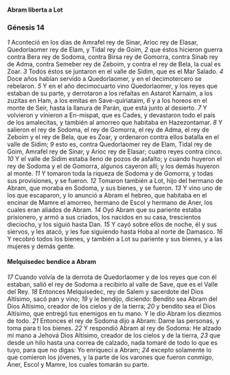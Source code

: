 #### Abram liberta a Lot

### Génesis 14

_1_ Aconteció en los días de Amrafel rey de Sinar, Arioc rey de Elasar, Quedorlaomer rey de Elam, y Tidal rey de Goim, 
_2_ que éstos hicieron guerra contra Bera rey de Sodoma, contra Birsa rey de Gomorra, contra Sinab rey de Adma, contra Semeber rey de Zeboim, y contra el rey de Bela, la cual es Zoar. 
_3_ Todos éstos se juntaron en el valle de Sidim, que es el Mar Salado. 
_4_ Doce años habían servido a Quedorlaomer, y en el decimotercero se rebelaron. 
_5_ Y en el año decimocuarto vino Quedorlaomer, y los reyes que estaban de su parte, y derrotaron a los refaítas en Astarot Karnaim, a los zuzitas en Ham, a los emitas en Save-quiriataim, 
_6_ y a los horeos en el monte de Seir, hasta la llanura de Parán, que está junto al desierto. 
_7_ Y volvieron y vinieron a En-mispat, que es Cades, y devastaron todo el país de los amalecitas, y también al amorreo que habitaba en Hazezontamar. 
_8_ Y salieron el rey de Sodoma, el rey de Gomorra, el rey de Adma, el rey de Zeboim y el rey de Bela, que es Zoar, y ordenaron contra ellos batalla en el valle de Sidim; 
_9_ esto es, contra Quedorlaomer rey de Elam, Tidal rey de Goim, Amrafel rey de Sinar, y Arioc rey de Elasar; cuatro reyes contra cinco. 
_10_ Y el valle de Sidim estaba lleno de pozos de asfalto; y cuando huyeron el rey de Sodoma y el de Gomorra, algunos cayeron allí; y los demás huyeron al monte. 
_11_ Y tomaron toda la riqueza de Sodoma y de Gomorra, y todas sus provisiones, y se fueron. 
_12_ Tomaron también a Lot, hijo del hermano de Abram, que moraba en Sodoma, y sus bienes, y se fueron. 
_13_ Y vino uno de los que escaparon, y lo anunció a Abram el hebreo, que habitaba en el encinar de Mamre el amorreo, hermano de Escol y hermano de Aner, los cuales eran aliados de Abram. 
_14_ Oyó Abram que su pariente estaba prisionero, y armó a sus criados, los nacidos en su casa, trescientos dieciocho, y los siguió hasta Dan. 
_15_ Y cayó sobre ellos de noche, él y sus siervos, y les atacó, y les fue siguiendo hasta Hoba al norte de Damasco. 
_16_ Y recobró todos los bienes, y también a Lot su pariente y sus bienes, y a las mujeres y demás gente. 

#### Melquisedec bendice a Abram

_17_ Cuando volvía de la derrota de Quedorlaomer y de los reyes que con él estaban, salió el rey de Sodoma a recibirlo al valle de Save, que es el Valle del Rey. 
_18_ Entonces Melquisedec, rey de Salem y sacerdote del Dios Altísimo, sacó pan y vino; 
_19_ y le bendijo, diciendo: Bendito sea Abram del Dios Altísimo, creador de los cielos y de la tierra; 
_20_ y bendito sea el Dios Altísimo, que entregó tus enemigos en tu mano. Y le dio Abram los diezmos de todo. 
_21_ Entonces el rey de Sodoma dijo a Abram: Dame las personas, y toma para ti los bienes. 
_22_ Y respondió Abram al rey de Sodoma: He alzado mi mano a Jehová Dios Altísimo, creador de los cielos y de la tierra, 
_23_ que desde un hilo hasta una correa de calzado, nada tomaré de todo lo que es tuyo, para que no digas: Yo enriquecí a Abram; 
_24_ excepto solamente lo que comieron los jóvenes, y la parte de los varones que fueron conmigo, Aner, Escol y Mamre, los cuales tomarán su parte. 



